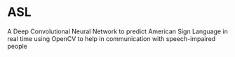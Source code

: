 # ASL
A Deep Convolutional Neural Network to predict American Sign Language in real time using OpenCV to help in communication with speech-impaired people
